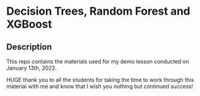 # Decision Trees, Random Forest and XGBoost

## Description
This repo contains the materials used for my demo lesson conducted on January 13th, 2022. 

HUGE thank you to all the students for taking the time to work through this material with me and know that I wish you nothing but continued success! 